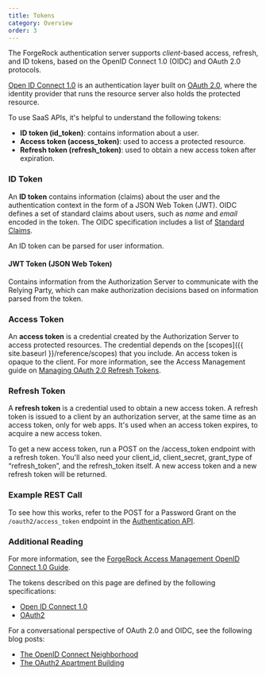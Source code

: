 ```yaml
---
title: Tokens
category: Overview
order: 3
---
```


The ForgeRock authentication server supports *client*-based access, refresh, and ID tokens, based on the OpenID Connect 1.0 (OIDC) and OAuth 2.0 protocols.

[Open ID Connect 1.0](https://openid.net/connect/) is an authentication layer built on [OAuth 2.0](https://tools.ietf.org/html/rfc6749), where the identity provider that runs the resource server also holds the protected resource.

To use SaaS APIs, it's helpful to understand the following tokens:

- **ID token (id_token)**: contains information about a user.
- **Access token (access_token)**: used to access a protected resource.
- **Refresh token (refresh_token)**: used to obtain a new access token after expiration.


### ID Token
An **ID token** contains information (claims) about the user and the authentication context in the form of a JSON Web Token (JWT). OIDC defines a set of standard claims about users, such as *name* and *email* encoded in the token. The OIDC specification includes a list of [Standard Claims](https://openid.net/specs/openid-connect-core-1_0.html#StandardClaims).

An ID token can be parsed for user information.


#### JWT Token (JSON Web Token)
Contains information from the Authorization Server to communicate with the Relying Party, which can make authorization decisions based on information parsed from the token.  


### Access Token
An **access token** is a credential created by the Authorization Server to access protected resources. The credential depends on the [scopes]({{ site.baseurl }}/reference/scopes) that you include. An access token is opaque to the client. For more information, see the Access Management guide on [Managing OAuth 2.0 Refresh Tokens](https://backstage.forgerock.com/docs/am/6.5/oauth2-guide/#oauth2-refresh-tokens).


### Refresh Token
A **refresh token** is a credential used to obtain a new access token. A refresh token is issued to a client by an authorization server, at the same time as an access token, only for web apps. It's used when an access token expires, to acquire a new access token.

To get a new access token, run a POST on the /access_token endpoint with a refresh token. You'll also need your client_id, client_secret, grant_type of “refresh_token”, and the refresh_token itself. A new access token and a new refresh token will be returned.


### Example REST Call

To see how this works, refer to the POST for a Password Grant
on the ```/oauth2/access_token``` endpoint in the
[Authentication API](https://developer-api.forgerock.com/#316c2802-6751-44c8-b8a0-7dca67e33aa5).


### Additional Reading

For more information, see the
[ForgeRock Access Management OpenID Connect 1.0 Guide](https://backstage.forgerock.com/docs/am/6.5/oidc1-guide/#chap-oidc1-introduction).

The tokens described on this page are defined by the following specifications:
- [Open ID Connect 1.0](https://openid.net/connect/)
- [OAuth2](https://tools.ietf.org/html/rfc6749)

For a conversational perspective of OAuth 2.0 and OIDC, see the following blog
posts:
- [The OpenID Connect Neighborhood](https://forum.forgerock.com/2018/09/openid-connect-neighborhood/)
- [The OAuth2 Apartment Building](https://forum.forgerock.com/2018/09/oauth2-apartment-building/)
